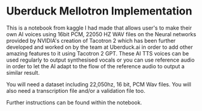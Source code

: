 # Uberduck Mellotron Implementation

This is a notebook from kaggle I had made that allows user's to make their own AI voices using 16bit PCM, 22050 HZ WAV files on the Neural networks provided by NVIDIA's creation of Tacotron 2 which has been further developed and worked on by the team at Uberduck.ai in order to add other amazing features to it using Tacotron 2 GPT. These AI TTS voices can be used regularly to output synthesised vocals or you can use reference audio in order to let the AI adapt to the flow of the reference audio to output a similar result.

You will need a dataset including 22,050hz, 16 bit, PCM Wav files. You will also need a transcription file and/or a validation file too. 

Further instructions can be found within the notebook.
